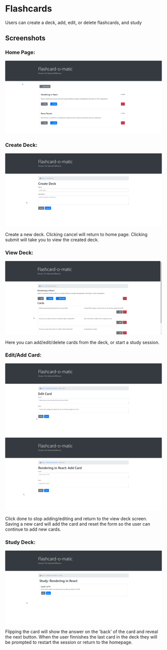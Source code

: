 # Flashcards
Users can create a deck, add, edit, or delete flashcards, and study  

## Screenshots

### Home Page:

![home page](screenshots/HomePage.png)

### Create Deck:

![create deck](screenshots/CreateDeck.png)

Create a new deck. Clicking cancel will return to home page. Clicking submit will take you to view the created deck.

### View Deck:

![view deck](screenshots/ViewDeck.png)

Here you can add/edit/delete cards from the deck, or start a study session.

### Edit/Add Card:

![edit card](screenshots/EditCard.png)
![add card](screenshots/AddCard.png)

Click done to stop adding/editing and return to the view deck screen. Saving a new card will add the card and reset the form so the user can continue to add new cards.

### Study Deck:

![study](screenshots/Study.png)

Flipping the card will show the answer on the 'back' of the card and reveal the next button. When the user finnishes the last card in the deck they will be prompted to restart the session or return to the homepage. 

